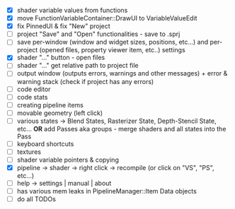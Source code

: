 - [x] shader variable values from functions
- [x] move FunctionVariableContainer::DrawUI to VariableValueEdit
- [x] fix PinnedUI & fix "New" project
- [ ] project "Save" and "Open" functionalities - save to .sprj
- [ ] save per-window (window and widget sizes, positions, etc...) and per-project (opened files, property viewer item, etc..) settings
- [x] shader "..." button - open files
- [ ] shader "..." get relative path to project file
- [ ] output window (outputs errors, warnings and other messages) + error & warning stack (check if project has any errors)
- [ ] code editor
- [ ] code stats
- [ ] creating pipeline items
- [ ] movable geometry (left click)
- [ ] various states -> Blend States, Rasterizer State, Depth-Stencil State, etc... **OR** add Passes aka groups - merge shaders and all states into the Pass
- [ ] keyboard shortcuts
- [ ] textures
- [ ] shader variable pointers & copying
- [x] pipeline -> shader -> right click -> recompile (or click on "VS", "PS", etc...)
- [ ] help -> settings | manual | about
- [ ] has various mem leaks in PipelineManager::Item Data objects
- [ ] do all TODOs
